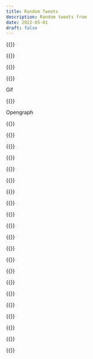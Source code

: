 ```yaml
---
title: Random Tweets
description: Random tweets from 
date: 2022-05-01
draft: false
---
```


{{<tweet id="20">}}

{{<tweet id="134849778302464000">}}

{{<tweet id="105685475985080322">}}

{{<tweet id="572593440719912960">}}

Gif

{{<tweet id="1058464250098704385">}}

Opengraph

{{<tweet id="1082989146040340480">}}

{{<tweet id="1094803522053320705">}}

{{<tweet id="1094632512926605312">}}

{{<tweet id="1088857328680488961">}}

{{<tweet id="1086916335215341570">}}

{{<tweet id="1118234460904919042">}}

{{<tweet id="1116417904831029248">}}

{{<tweet id="1110499584852353024">}}

{{<tweet id="1125887775151140864">}}

{{<tweet id="1122466524860702729">}}

{{<tweet id="1121090879823986688">}}

{{<tweet id="1133028231672582145">}}

{{<tweet id="1136652293510717440">}}

{{<tweet id="1134850442511257600">}}

{{<tweet id="1146292551936335873">}}

{{<tweet id="1145698701517754368">}}

{{<tweet id="1141879700639215617">}}

{{<tweet id="1154934429900406784">}}

{{<tweet id="1146302618223951873">}}

{{<tweet id="490378953744318464">}}

{{<tweet id="400897186990284800">}}
